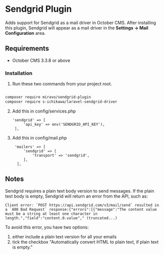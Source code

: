 
# Sendgrid Plugin

Adds support for Sendgrid as a mail driver in October CMS. After installing this plugin, Sendgrid will appear as a mail driver in the **Settings → Mail Configuration** area.

## Requirements

- October CMS 3.3.8 or above

### Installation

 1.  Run these two commands from your project root.

```bash

composer require miravo/sendgrid-plugin
composer require s-ichikawa/laravel-sendgrid-driver

```

2. Add this in config/services.php

       'sendgrid' => [
            'api_key' => env('SENDGRID_API_KEY'),
        ],

3. Add this in config/mail.php

        'mailers' => [
	        'sendgrid' => [
	            'transport' => 'sendgrid',
	        ],
	     ],

## Notes

Sendgrid requires a plain text body version to send messages. If the plain text body is empty, Sendgrid will return an error from the API, such as:

    Client error: `POST https://api.sendgrid.com/v3/mail/send` resulted in a `400 Bad Request` response:{"errors":[{"message":"The content value must be a string at least one character in length.","field":"content.0.value"," (truncated...)

To avoid this error, you have two options: 

1. either include a plain text version for all your emails
2. tick the checkbox "Automatically convert HTML to plain text, if plain text is empty." 
